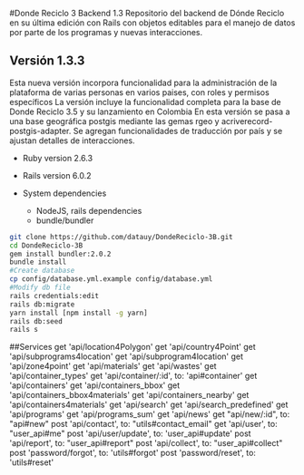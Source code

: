 #Donde Reciclo 3 Backend 1.3
Repositorio del backend de Dónde Reciclo en su última edición con Rails con objetos editables para el manejo de datos por parte de los programas y nuevas interacciones.
## Versión 1.3.3
Esta nueva versión incorpora funcionalidad para la administración de la plataforma de varias personas en varios paises, con roles y permisos específicos
La versión incluye la funcionalidad completa para la base de Donde Reciclo 3.5 y su lanzamiento en Colombia
En esta versión se pasa a una base geográfica postgis mediante las gemas rgeo y acriverecord-postgis-adapter.
Se agregan funcionalidades de traducción por país y se ajustan detalles de interacciones.
* Ruby version 2.6.3  

* Rails version 6.0.2

* System dependencies
  - NodeJS, rails dependencies  
  - bundle/bundler

```bash
git clone https://github.com/datauy/DondeReciclo-3B.git
cd DondeReciclo-3B
gem install bundler:2.0.2
bundle install
#Create database
cp config/database.yml.example config/database.yml
#Modify db file
rails credentials:edit
rails db:migrate
yarn install [npm install -g yarn]
rails db:seed
rails s
```

##Services
  get 'api/location4Polygon'
  get 'api/country4Point'
  get 'api/subprograms4location'
  get 'api/subprogram4location'
  get 'api/zone4point'
  get 'api/materials'
  get 'api/wastes'
  get 'api/container_types'
  get 'api/container/:id', to: 'api#container'
  get 'api/containers'
  get 'api/containers_bbox'
  get 'api/containers_bbox4materials'
  get 'api/containers_nearby'
  get 'api/containers4materials'
  get 'api/search'
  get 'api/search_predefined'
  get 'api/programs'
  get 'api/programs_sum'
  get 'api/news'
  get "api/new/:id", to: "api#new"
  post 'api/contact', to: "utils#contact_email"
  get 'api/user', to: "user_api#me"
  post 'api/user/update', to: 'user_api#update'
  post 'api/report', to: "user_api#report"
  post 'api/collect', to: "user_api#collect"
  post 'password/forgot', to: 'utils#forgot'
  post 'password/reset', to: 'utils#reset'

